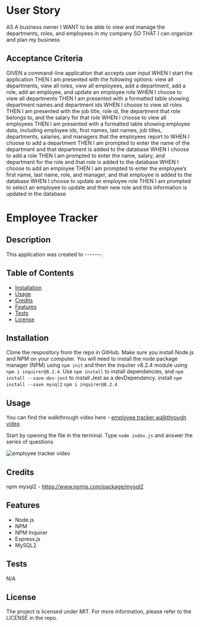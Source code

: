 # User Story
AS A business owner
I WANT to be able to view and manage the departments, roles, and employees in my company
SO THAT I can organize and plan my business

## Acceptance Criteria
GIVEN a command-line application that accepts user input
WHEN I start the application
THEN I am presented with the following options: view all departments, view all roles, view all employees, add a department, add a role, add an employee, and update an employee role
WHEN I choose to view all departments
THEN I am presented with a formatted table showing department names and department ids
WHEN I choose to view all roles
THEN I am presented with the job title, role id, the department that role belongs to, and the salary for that role
WHEN I choose to view all employees
THEN I am presented with a formatted table showing employee data, including employee ids, first names, last names, job titles, departments, salaries, and managers that the employees report to
WHEN I choose to add a department
THEN I am prompted to enter the name of the department and that department is added to the database
WHEN I choose to add a role
THEN I am prompted to enter the name, salary, and department for the role and that role is added to the database
WHEN I choose to add an employee
THEN I am prompted to enter the employee’s first name, last name, role, and manager, and that employee is added to the database
WHEN I choose to update an employee role
THEN I am prompted to select an employee to update and their new role and this information is updated in the database

# Employee Tracker


## Description
  This application was created to -------.  


## Table of Contents
  - [Installation](#installation)
  - [Usage](#usage)
  - [Credits](#credits)
  - [Features](#features)
  - [Tests](#tests)
  - [License](#license)


  ## Installation
  Clone the respository from the repo in GitHub. Make sure you install Node.js and NPM on your computer. You will need to install the node package manager (NPM) using `npm init` and then the inquirer v8.2.4 module using `npm i inquirer@8.2.4`. Use `npm install` to install dependencies, and `npm install --save-dev-jest` to install Jest as a devDependency. 
install `npm install --save mysql2`
 `npm i inquirer@8.2.4`

  ## Usage
  You can find the walkthrough video here - [employee tracker walkthrough video](https://drive.google.com/file/d/)

  Start by opening the file in the terminal. Type `node index.js` and answer the series of questions 

  ![employee tracker video](./assets/.gif)



## Credits
npm mysql2 - https://www.npmjs.com/package/mysql2 
  

## Features
* Node.js
* NPM 
* NPM Inquirer
* Express.js
* MySQL2


## Tests 
N/A


## License
The project is licensed under MIT. For more information, please refer to the LICENSE in the repo.
  




